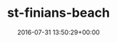 ---
title:		"st-finians-beach"
type:		"photos"
mediatype:		"upload"
location:		"TBC"
date:		"2016-07-31 13:50:29+00:00"
album:		"landscapes"
filename:		"st-finians-beach.md"
series:		""
cl_public_id:		"landscapes/st-finians-beach"
cl_version:		1497004750
format:		"tiff"
bytes:		5319420
width:		2560
height:		1440
colours:
- "#B0BCC3"
- "#7E8C93"
- "#45433D"
- "#353D36"
- "#636C66"
- "#5F5B56"
- "#61625B"
- "#787A80"
- "#322E22"
- "#2C321C"
exposure_mode:		"Auto"
program:		"Aperture-priority AE"
aperture:		"4.5"
focal_length:		"16.0 mm"
iso:		"200"
shutter_speed:		"1/640"
metering:		"Multi-segment"
flash:		"Off, Did not fire"
white_balance:		"Custom"
colour_temp:		"5200"
has_crop:		"true"
orientation:		"Horizontal (normal)"
camera_model:		"NIKON D800"
lens_info:		"16mm f/2.8"
artist:		"No artist info"
x_resolution:		"300"
y_resolution:		"300"
---